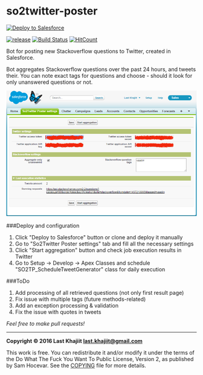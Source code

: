 # so2twitter-poster

<a href="https://githubsfdeploy.herokuapp.com/?owner=last-khajiit&repo=so2twitter-poster">
  <img alt="Deploy to Salesforce"
       src="https://raw.githubusercontent.com/afawcett/githubsfdeploy/master/src/main/webapp/resources/img/deploy.png">
</a>

[![release](https://img.shields.io/badge/release-v0.2-brightgreen.png?style=default)](https://github.com/last-khajiit/so2twitter-poster/releases/latest) [![Build Status](https://travis-ci.org/last-khajiit/so2twitter-poster.svg?branch=master)](https://travis-ci.org/last-khajiit/so2twitter-poster) [![HitCount](https://hitt.herokuapp.com/last-khajiit/so2twitter-poster.svg)](https://github.com/last-khajiit/so2twitter-poster)

Bot for posting new Stackoverflow questions to Twitter, created in Salesforce.

Bot aggregates Stackoverflow questions over the past 24 hours, and tweets their. You can note exact tags for questions and choose - should it look for only unanswered questions or not.

![Screenshot](settings-page.png)

###Deploy and configuration 
1. Click "Deploy to Salesforce" button or clone and deploy it manually
2. Go to "So2Twitter Poster settings" tab and fill all the necessary settings 
3. Click "Start aggregation" button and check job execution results in Twitter
4. Go to Setup -> Develop -> Apex Classes and schedule "SO2TP_ScheduleTweetGenerator" class for daily execution

###ToDo
1. Add processing of all retrieved questions (not only first result page)
2. Fix issue with multiple tags (future methods-related)
3. Add an exception processing & validation
4. Fix the issue with quotes in tweets



*Feel free to make pull requests!*


---

**Copyright © 2016 Last Khajiit <last.khajiit@gmail.com>**

This work is free. You can redistribute it and/or modify it under the
terms of the Do What The Fuck You Want To Public License, Version 2,
as published by Sam Hocevar. See the [COPYING](copying.txt) file for more details.
